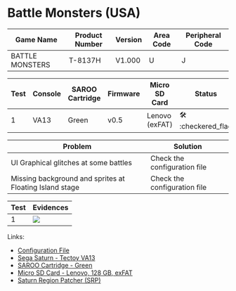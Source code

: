 # Battle Monsters (USA)

| Game Name       | Product Number | Version | Area Code | Peripheral Code |
| --------------- | -------------- | ------- | --------- | --------------- |
| BATTLE MONSTERS | T-8137H        | V1.000  | U         | J               |

| Test | Console | SAROO Cartridge | Firmware | Micro SD Card  | Status                              | Time Played |
| ---- | ------- | --------------- | -------- | -------------- | ----------------------------------- | ----------- |
| 1    | VA13    | Green           | v0.5     | Lenovo (exFAT) | :hammer_and_wrench: :checkered_flag | 26 minutes  |

| Problem                                                 | Solution                     |
| ------------------------------------------------------- | ---------------------------- |
| UI Graphical glitches at some battles                   | Check the configuration file |
| Missing background and sprites at Floating Island stage | Check the configuration file |

| Test | Evidences                                                                                        |
| ---- | ------------------------------------------------------------------------------------------------ |
| 1    | [![](https://img.youtube.com/vi/YXsIwt-ZTSw/0.jpg)](https://www.youtube.com/watch?v=YXsIwt-ZTSw) |

Links:

- [Configuration File](https://github.com/williamdsw/saroo-configuration-list/blob/master/Regions/Retails/USA/T-8137H/README.md)
- [Sega Saturn - Tectoy VA13](../../../../Info/Consoles/VA13/README.md)
- [SAROO Cartridge - Green](../../../../Info/Cartridges/RetroGameParadiseStore/1.32F/README.md)
- [Micro SD Card - Lenovo, 128 GB, exFAT](../../../../Info/SdCards/Lenovo/128GB/exfat/README.md)
- [Saturn Region Patcher (SRP)](https://segaxtreme.net/resources/saturn-region-patcher.81/download)
